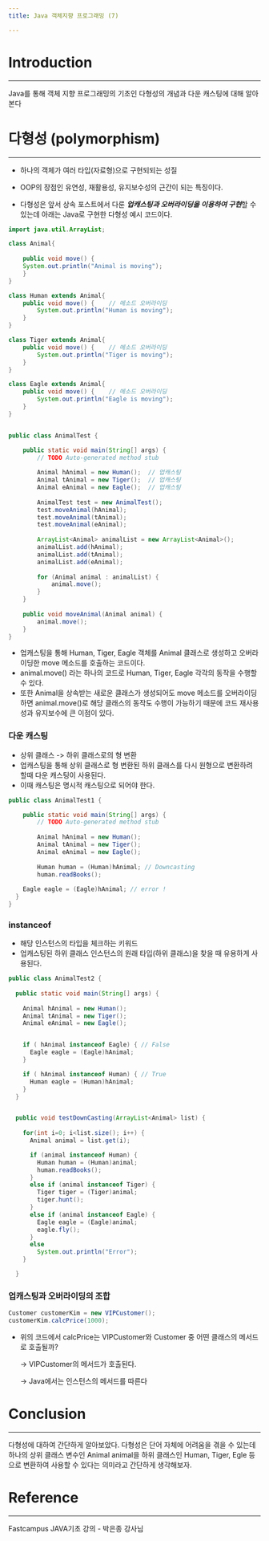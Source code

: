 ```yaml
---
title: Java 객체지향 프로그래밍 (7)

---
```




# Introduction

---

Java를 통해 객체 지향 프로그래밍의 기초인 다형성의 개념과 다운 캐스팅에 대해 알아본다



# 다형성 (polymorphism)

---

- 하나의 객체가 여러 타입(자료형)으로 구현되되는 성질

- OOP의 장점인 유연성, 재활용성, 유지보수성의 근간이 되는 특징이다.

- 다형성은 앞서 상속 포스트에서 다룬 ***업캐스팅과 오버라이딩을 이용하여 구현***할 수 있는데 아래는 Java로 구현한 다형성 예시 코드이다.

```java
import java.util.ArrayList;

class Animal{
	
	public void move() {
    System.out.println("Animal is moving");
	}
}

class Human extends Animal{
	public void move() {	// 메소드 오버라이딩
		System.out.println("Human is moving");
	}
}

class Tiger extends Animal{
	public void move() {	// 메소드 오버라이딩
		System.out.println("Tiger is moving");
	}
}

class Eagle extends Animal{
	public void move() {	// 메소드 오버라이딩
		System.out.println("Eagle is moving");
	}
}


public class AnimalTest {

	public static void main(String[] args) {
		// TODO Auto-generated method stub
		
		Animal hAnimal = new Human();  // 업캐스팅
		Animal tAnimal = new Tiger();  // 업캐스팅
		Animal eAnimal = new Eagle();  // 업캐스팅
		
		AnimalTest test = new AnimalTest();
		test.moveAnimal(hAnimal);
		test.moveAnimal(tAnimal);
		test.moveAnimal(eAnimal);
		
		ArrayList<Animal> animalList = new ArrayList<Animal>();
		animalList.add(hAnimal);
		animalList.add(tAnimal);
		animalList.add(eAnimal);
		
		for (Animal animal : animalList) {
			animal.move();
		}
	}
	
	public void moveAnimal(Animal animal) {
		animal.move();
	}
}
```

- 업캐스팅을 통해 Human, Tiger, Eagle 객체를 Animal 클래스로 생성하고 오버라이딩한 move 메소드를 호출하는 코드이다.
- animal.move() 라는 하나의 코드로 Human, Tiger, Eagle 각각의 동작을 수행할 수 있다.
- 또한 Animal을 상속받는 새로운 클래스가 생성되어도 move 메소드를 오버라이딩하면 animal.move()로 해당 클래스의 동작도 수행이 가능하기 때문에 코드 재사용성과 유지보수에 큰 이점이 있다.



### 다운 캐스팅

- 상위 클래스 -> 하위 클래스로의 형 변환
- 업캐스팅을 통해 상위 클래스로 형 변환된 하위 클래스를 다시 원형으로 변환하려 할때 다운 캐스팅이 사용된다.
- 이때 캐스팅은 명시적 캐스팅으로 되어야 한다.

```java
public class AnimalTest1 {

	public static void main(String[] args) {
		// TODO Auto-generated method stub
		
		Animal hAnimal = new Human();
		Animal tAnimal = new Tiger();
		Animal eAnimal = new Eagle();
		
		Human human = (Human)hAnimal; // Downcasting
		human.readBooks();
    
    Eagle eagle = (Eagle)hAnimal; // error !
  }
}
```



### instanceof

- 해당 인스턴스의 타입을 체크하는 키워드
- 업캐스팅된 하위 클래스 인스턴스의 원래 타입(하위 클래스)을 찾을 때 유용하게 사용된다.

```java
public class AnimalTest2 {
  
  public static void main(String[] args) {
    
    Animal hAnimal = new Human();
    Animal tAnimal = new Tiger();
    Animal eAnimal = new Eagle();


    if ( hAnimal instanceof Eagle) { // False
      Eagle eagle = (Eagle)hAnimal;
    }

    if ( hAnimal instanceof Human) { // True
      Human eagle = (Human)hAnimal;
    }
  }


  public void testDownCasting(ArrayList<Animal> list) {
    
    for(int i=0; i<list.size(); i++) {
      Animal animal = list.get(i);

      if (animal instanceof Human) {
        Human human = (Human)animal;
        human.readBooks();
      }
      else if (animal instanceof Tiger) {
        Tiger tiger = (Tiger)animal;
        tiger.hunt();
      }
      else if (animal instanceof Eagle) {
        Eagle eagle = (Eagle)animal;
        eagle.fly();
      }
      else
        System.out.println("Error");
    }

  }
```



### 업캐스팅과 오버라이딩의 조합

```java
Customer customerKim = new VIPCustomer();
customerKim.calcPrice(1000);
```

- 위의 코드에서 calcPrice는 VIPCustomer와 Customer 중 어떤 클래스의 메서드로 호출될까?

  -> VIPCustomer의 메서드가 호출된다.

  -> Java에서는 인스턴스의 메서드를 따른다



#  Conclusion

---

다형성에 대하여 간단하게 알아보았다. 다형성은 단어 자체에 어려움을 겪을 수 있는데 하나의 상위 클래스 변수인 Animal animal을 하위 클래스인 Human, Tiger, Egle 등으로 변환하여 사용할 수 있다는 의미라고 간단하게 생각해보자.



# Reference

---

Fastcampus JAVA기초 강의 - 박은종 강사님
